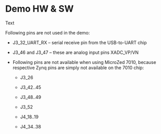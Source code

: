 # Demo HW & SW

Text

Following pins are not used in the demo:

- J3_32_UART_RX &ndash; serial receive pin from the USB-to-UART chip

- J3_46 and J3_47 – these are analog input pins XADC_VP/VN

- Following pins are not available when using MicroZed 7010, because respective Zynq pins are simply not available on the 7010 chip:
  
  - J3_26
  
  - J3_42..45
  
  - J3_48..49
  
  - J3_52
  
  - J4_18..19
  
  - J4_34..38
